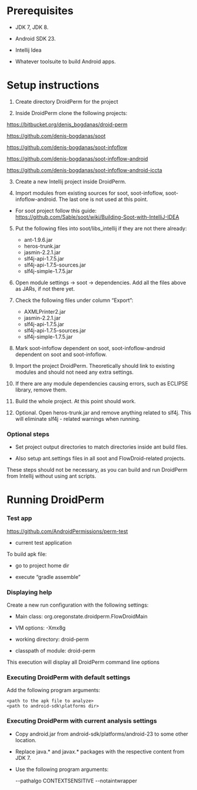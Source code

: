 Prerequisites
=============

-   JDK 7, JDK 8.

-   Android SDK 23.

-   Intellij Idea

-   Whatever toolsuite to build Android apps.

Setup instructions
==================

1. Create directory DroidPerm for the project

2. Inside DroidPerm clone the following projects:

<https://bitbucket.org/denis_bogdanas/droid-perm>

<https://github.com/denis-bogdanas/soot>

<https://github.com/denis-bogdanas/soot-infoflow>

<https://github.com/denis-bogdanas/soot-infoflow-android>

<https://github.com/denis-bogdanas/soot-infoflow-android-iccta>

 

3. Create a new Intellij project inside DroidPerm.

4. Import modules from existing sources for soot, soot-infoflow,
soot-infoflow-android. The last one is not used at this point.

-   For soot project follow this guide:
    https://github.com/Sable/soot/wiki/Building-Soot-with-IntelliJ-IDEA

5. Put the following files into soot/libs\_intellij if they are not there already:

    -   ant-1.9.6.jar
    -   heros-trunk.jar
    -   jasmin-2.2.1.jar
    -   slf4j-api-1.7.5.jar
    -   slf4j-api-1.7.5-sources.jar
    -   slf4j-simple-1.7.5.jar

6. Open module settings -\> soot -\> dependencies. Add all the files above as
JARs, if not there yet.

7. Check the following files under column “Export”:

    -   AXMLPrinter2.jar
    -   jasmin-2.2.1.jar
    -   slf4j-api-1.7.5.jar
    -   slf4j-api-1.7.5-sources.jar
    -   slf4j-simple-1.7.5.jar

8. Mark soot-infoflow dependent on soot, soot-infoflow-android dependent on soot
and soot-infoflow.

9. Import the project DroidPerm. Theoretically should link to existing modules
and should not need any extra settings.

10. If there are any module dependencies causing errors, such as ECLIPSE
library, remove them.

11. Build the whole project. At this point should work.

12. Optional. Open heros-trunk.jar and remove anything related to slf4j. This
will eliminate slf4j - related warnings when running.

 

### Optional steps

-   Set project output directories to match directories inside ant build files.

-   Also setup ant.settings files in all soot and FlowDroid-related projects.

These steps should not be necessary, as you can build and run DroidPerm from
Intellij without using ant scripts.

 

Running DroidPerm
=================


### Test app

<https://github.com/AndroidPermissions/perm-test>

-   current test application

 

To build apk file:

-   go to project home dir

-   execute “gradle assemble”

 

### Displaying help

Create a new run configuration with the following settings:

-   Main class: org.oregonstate.droidperm.FlowDroidMain

-   VM options: -Xmx8g

-   working directory: droid-perm

-   classpath of module: droid-perm

 

This execution will display all DroidPerm command line options

 

### Executing DroidPerm with default settings

Add the following program arguments:

    <path to the apk file to analyze>
    <path to android-sdk\platforms dir>

 

### Executing DroidPerm with current analysis settings

-   Copy android.jar from android-sdk/platforms/android-23 to some other
    location.

-   Replace java.\* and javax.\* packages with the respective content from JDK
    7.

-   Use the following program arguments:


    <path to the apk file to analyze>
    <path to crafted android.jar>
    --pathalgo
    CONTEXTSENSITIVE
    --notaintwrapper
